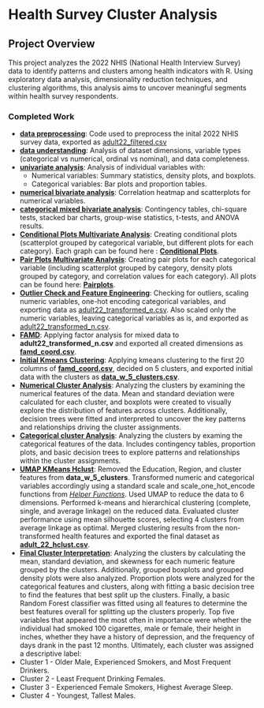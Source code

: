 # Health Survey Cluster Analysis

## Project Overview
This project analyzes the 2022 NHIS (National Health Interview Survey) data to identify patterns and clusters among health indicators with R. Using exploratory data analysis, dimensionality reduction techniques, and clustering algorithms, this analysis aims to uncover meaningful segments within health survey respondents.

### Completed Work
* **[data preprocessing](https://github.com/Cstan1987stat/health-survey-cluster-analysis/blob/main/notebooks/data_preprocessing.ipynb)**: Code used to preprocess the inital 2022 NHIS survey data, exported as [adult22_filtered.csv](https://github.com/Cstan1987stat/health-survey-cluster-analysis/blob/main/data/adult22_filtered.csv)
* **[data understanding](https://github.com/Cstan1987stat/health-survey-cluster-analysis/blob/main/notebooks/data_understanding.ipynb)**: Analysis of dataset dimensions, variable types (categorical vs numerical, ordinal vs nominal), and data completeness. 
* **[univariate analysis](https://github.com/Cstan1987stat/health-survey-cluster-analysis/blob/main/notebooks/univariate_analysis.ipynb)**: Analysis of individual variables with:
  * Numerical variables: Summary statistics, density plots, and boxplots.
  * Categorical variables: Bar plots and proportion tables.
* **[numerical bivariate analysis](https://github.com/Cstan1987stat/health-survey-cluster-analysis/blob/main/notebooks/bivariate_analysis_notebooks/numerical_bivariate_analysis.ipynb)**: Correlation heatmap and scatterplots for numerical variables.
* **[categorical mixed bivariate analysis](https://github.com/Cstan1987stat/health-survey-cluster-analysis/blob/main/notebooks/bivariate_analysis_notebooks/categorical_mixed_bivariate_analysis.ipynb)**: Contingency tables, chi-square tests, stacked bar charts, group-wise statistics, t-tests, and ANOVA results.
* **[Conditional Plots Multivariate Analysis](https://github.com/Cstan1987stat/health-survey-cluster-analysis/blob/main/notebooks/multivariate_analysis_notebooks/conditional_plots_multivariate_analysis.ipynb)**: Creating conditional plots (scatterplot grouped by categorical variable, but different plots for each category). Each graph can be found here : **[Conditional Plots](https://github.com/Cstan1987stat/health-survey-cluster-analysis/tree/main/graphs/conditional_plots)**. 
* **[Pair Plots Multivariate Analysis](https://github.com/Cstan1987stat/health-survey-cluster-analysis/blob/main/notebooks/multivariate_analysis_notebooks/pair_plots_multivariate_analysis.ipynb)**: Creating pair plots for each categorical variable (including scatterplot grouped by category, density plots grouped by category, and correlation values for each category). All plots can be found here: **[Pairplots](https://github.com/Cstan1987stat/health-survey-cluster-analysis/tree/main/graphs/pair_plots)**.
* **[Outlier Check and Feature Engineering](https://github.com/Cstan1987stat/health-survey-cluster-analysis/blob/main/notebooks/outlier_check_feature_engineering.ipynb)**: Checking for outliers, scaling numeric variables, one-hot encoding categorical variables, and exporting data as [adult22_transformed_e.csv](https://github.com/Cstan1987stat/health-survey-cluster-analysis/blob/main/data/adult22_transformed_e.csv). Also scaled only the numeric variables, leaving categorical variables as is, and exported as [adult22_transformed_n.csv](https://github.com/Cstan1987stat/health-survey-cluster-analysis/blob/main/data/adult22_transformed_n.csv).
* **[FAMD](https://github.com/Cstan1987stat/health-survey-cluster-analysis/blob/main/notebooks/famd_notebook.ipynb)**: Applying factor analysis for mixed data to **adult22_transformed_n.csv** and exported all created dimensions as **[famd_coord.csv](https://github.com/Cstan1987stat/health-survey-cluster-analysis/blob/main/data/famd_coord.csv)**.
* **[Initial Kmeans Clustering](https://github.com/Cstan1987stat/health-survey-cluster-analysis/blob/main/notebooks/initial_kmeans_clustering.ipynb)**: Applying kmeans clustering to the first 20 columns of **[famd_coord.csv](https://github.com/Cstan1987stat/health-survey-cluster-analysis/blob/main/data/famd_coord.csv)**, decided on 5 clusters, and exported initial data with the clusters as **[data_w_5_clusters.csv](https://github.com/Cstan1987stat/health-survey-cluster-analysis/blob/main/data/data_w_5_clusters.csv)**.
*  **[Numerical Cluster Analysis](https://github.com/Cstan1987stat/health-survey-cluster-analysis/blob/main/notebooks/cluster_analysis.ipynb)**: Analyzing the clusters by examining the numerical features of the data. Mean and standard deviation were calculated for each cluster, and boxplots were created to visually explore the distribution of features across clusters. Additionally, decision trees were fitted and interpreted to uncover the key patterns and relationships driving the cluster assignments.
*  **[Categorical cluster Analysis](https://github.com/Cstan1987stat/health-survey-cluster-analysis/blob/main/notebooks/categorical_cluster_analysis.ipynb)**: Analyzing the clusters by examing the categorical features of the data. Includes contingency tables, proportion plots, and basic decision trees to explore patterns and relationships within the cluster assignments.
*  **[UMAP KMeans Hclust](https://github.com/Cstan1987stat/health-survey-cluster-analysis/blob/main/notebooks/umap_kmeans_hclust.ipynb)**: Removed the Education, Region, and cluster features from **data_w_5_clusters**. Transformed numeric and categorical variables accordingly using a standard scale and scale_one_hot_encode functions from *[Helper Functions](https://github.com/Cstan1987stat/Help-Functions)*. Used UMAP to reduce the data to 6 dimensions. Performed k-means and hierarchical clustering (complete, single, and average linkage) on the reduced data. Evaluated cluster performance using mean silhouette scores, selecting 4 clusters from average linkage as optimal. Merged clustering results from the non-transformed health features and exported the final dataset as **[adult_22_hclust.csv](https://github.com/Cstan1987stat/health-survey-cluster-analysis/blob/main/data/adult_22_hclust.csv)**.
*  **[Final Cluster Interpretation](https://github.com/Cstan1987stat/health-survey-cluster-analysis/blob/main/notebooks/final_cluster_interpretation.ipynb)**: Analyzing the clusters by calculating the mean, standard deviation, and skewness for each numeric feature grouped by the clusters. Additionally, grouped boxplots and grouped density plots were also analyzed. Proportion plots were analyzed for the categorical features and clusters, along with fitting a basic decision tree to find the features that best split up the clusters. Finally, a basic Random Forest classifier was fitted using all features to determine the best features overall for splitting up the clusters properly. Top five variables that appeared the most often in importance were whether the individual had smoked 100 cigarettes, male or female, their height in inches, whether they have a history of depression, and the frequency of days drank in the past 12 months. Ultimately, each cluster was assigned a descriptive label:
  * Cluster 1 - Older Male, Experienced Smokers, and Most Frequent Drinkers.
  * Cluster 2 - Least Frequent Drinking Females.
  * Cluster 3 - Experienced Female Smokers, Highest Average Sleep.
  * Cluster 4 - Youngest, Tallest Males.

